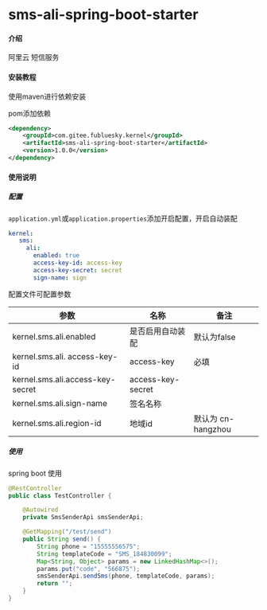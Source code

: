# sms-ali-spring-boot-starter

#### 介绍
阿里云 短信服务

#### 安装教程
使用maven进行依赖安装

pom添加依赖

```xml
<dependency>
    <groupId>com.gitee.fubluesky.kernel</groupId>
    <artifactId>sms-ali-spring-boot-starter</artifactId>
    <version>1.0.0</version>
</dependency>
```

#### 使用说明

##### **配置**

```application.yml```或```application.properties```添加开启配置，开启自动装配

```yml
kernel:
   sms:
     ali:
       enabled: true
       access-key-id: access-key
       access-key-secret: secret
       sign-name: sign
```

配置文件可配置参数

| 参数                           | 名称                           | 备注                                     |
| ------------------------------ | ------------------------------ | ---------------------------------------- |
| kernel.sms.ali.enabled  | 是否启用自动装配               | 默认为false                              |
| kernel.sms.ali. access-key-id | access-key         | 必填 |
| kernel.sms.ali.access-key-secret | access-key-secret |  |
| kernel.sms.ali.sign-name | 签名名称 |  |
| kernel.sms.ali.region-id | 地域id | 默认为 cn-hangzhou |

##### 使用

spring boot 使用

```java
@RestController
public class TestController {

    @Autowired
    private SmsSenderApi smsSenderApi;

    @GetMapping("/test/send")
    public String send() {
        String phone = "15555556575";
        String templateCode = "SMS_184830099";
        Map<String, Object> params = new LinkedHashMap<>();
        params.put("code", "566875");
        smsSenderApi.sendSms(phone, templateCode, params);
        return "";
    }
}
```

